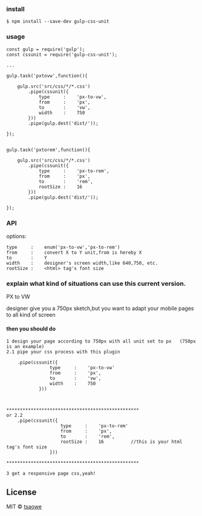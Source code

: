 ### install
```
$ npm install --save-dev gulp-css-unit
```


### usage
```
const gulp = require('gulp');
const cssunit = require('gulp-css-unit');

...

gulp.task('pxtovw',function(){
   
    gulp.src('src/css/*/*.css')
        .pipe(cssunit({
            type     :    'px-to-vw',
            from     :    'px',
            to       :    'vw',
            width    :    750
        }))
        .pipe(gulp.dest('dist/'));
    
});


gulp.task('pxtorem',function(){
   
    gulp.src('src/css/*/*.css')
        .pipe(cssunit({
            type     :    'px-to-rem',
            from     :    'px',
            to       :    'rem',
            rootSize :    16
        }))
        .pipe(gulp.dest('dist/'));
    
});

```


### API

options:
```
type     :    enum('px-to-vw','px-to-rem')
from     :    convert X to Y unit,from is hereby X
to       :    Y
width    :    designer's screen width,like 640,750, etc.
rootSize :    <html> tag's font size

```


### explain what kind of situations can use this current version.

PX to VW

designer give you a 750px sketch,but you want to adapt your mobile pages to all kind of screen

#### then you should do 
```
1 design your page according to 750px with all unit set to px   (750px is an example)
2.1 pipe your css process with this plugin

    .pipe(cssunit({
                type     :    'px-to-vw'
                from     :    'px',
                to       :    'vw',
                width    :    750
            }))
            
            

*************************************************
or 2.2 
    .pipe(cssunit({
                    type     :    'px-to-rem'
                    from     :    'px',
                    to       :    'rem',
                    rootSize :    16          //this is your html tag's font size
                }))
                
*************************************************
            
3 get a responsive page css,yeah!

```


## License

MIT © [tsaowe](https://github.com/tsaowe)
